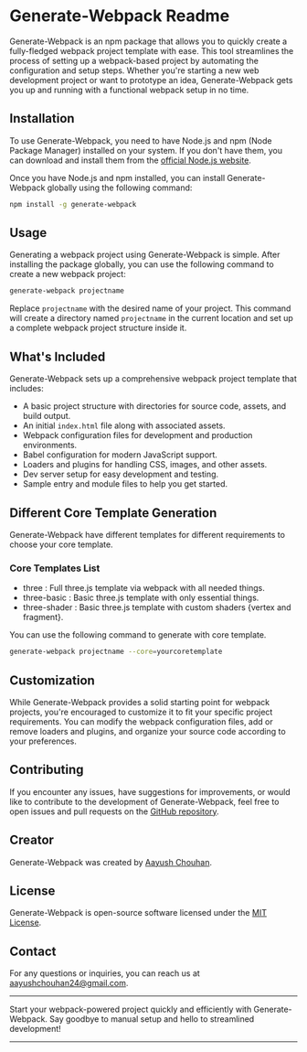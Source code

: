 # Generate-Webpack Readme

Generate-Webpack is an npm package that allows you to quickly create a fully-fledged webpack project template with ease. This tool streamlines the process of setting up a webpack-based project by automating the configuration and setup steps. Whether you're starting a new web development project or want to prototype an idea, Generate-Webpack gets you up and running with a functional webpack setup in no time.

## Installation

To use Generate-Webpack, you need to have Node.js and npm (Node Package Manager) installed on your system. If you don't have them, you can download and install them from the [official Node.js website](https://nodejs.org/).

Once you have Node.js and npm installed, you can install Generate-Webpack globally using the following command:

```bash
npm install -g generate-webpack
```

## Usage

Generating a webpack project using Generate-Webpack is simple. After installing the package globally, you can use the following command to create a new webpack project:

```bash
generate-webpack projectname
```

Replace `projectname` with the desired name of your project. This command will create a directory named `projectname` in the current location and set up a complete webpack project structure inside it.

## What's Included

Generate-Webpack sets up a comprehensive webpack project template that includes:

- A basic project structure with directories for source code, assets, and build output.
- An initial `index.html` file along with associated assets.
- Webpack configuration files for development and production environments.
- Babel configuration for modern JavaScript support.
- Loaders and plugins for handling CSS, images, and other assets.
- Dev server setup for easy development and testing.
- Sample entry and module files to help you get started.

## Different Core Template Generation

Generate-Webpack have different templates for different requirements to choose your core template.

### Core Templates List

- three : Full three.js template via webpack with all needed things.
- three-basic : Basic three.js template with only essential things.
- three-shader : Basic three.js template with custom shaders {vertex and fragment}.

You can use the following command to generate with core template.

```bash
generate-webpack projectname --core=yourcoretemplate
```

## Customization

While Generate-Webpack provides a solid starting point for webpack projects, you're encouraged to customize it to fit your specific project requirements. You can modify the webpack configuration files, add or remove loaders and plugins, and organize your source code according to your preferences.

## Contributing

If you encounter any issues, have suggestions for improvements, or would like to contribute to the development of Generate-Webpack, feel free to open issues and pull requests on the [GitHub repository](https://github.com/aayushchouhan24/generate-webpack).

## Creator

Generate-Webpack was created by [Aayush Chouhan](https://github.com/aayushchouhan24).

## License

Generate-Webpack is open-source software licensed under the [MIT License](https://opensource.org/licenses/MIT).

## Contact

For any questions or inquiries, you can reach us at <aayushchouhan24@gmail.com>.

---

Start your webpack-powered project quickly and efficiently with Generate-Webpack. Say goodbye to manual setup and hello to streamlined development!

---
